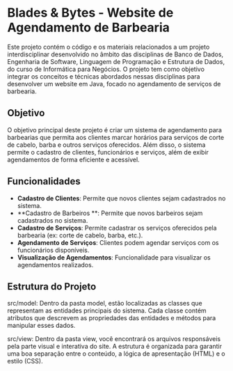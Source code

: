 # Blades & Bytes - Website de Agendamento de Barbearia

Este projeto contém o código e os materiais relacionados a um projeto interdisciplinar desenvolvido no âmbito das disciplinas de Banco de Dados, Engenharia de Software, Linguagem de Programação e Estrutura de Dados, do curso de Informática para Negócios. O projeto tem como objetivo integrar os conceitos e técnicas abordados nessas disciplinas para desenvolver um website em Java, focado no agendamento de serviços de barbearia.

## Objetivo

O objetivo principal deste projeto é criar um sistema de agendamento para barbearias que permita aos clientes marcar horários para serviços de corte de cabelo, barba e outros serviços oferecidos. Além disso, o sistema permite o cadastro de clientes, funcionários e serviços, além de exibir agendamentos de forma eficiente e acessível.

## Funcionalidades

- **Cadastro de Clientes**: Permite que novos clientes sejam cadastrados no sistema.
- **Cadastro de Barbeiros **: Permite que novos barbeiros sejam cadastrados no sistema.
- **Cadastro de Serviços**: Permite cadastrar os serviços oferecidos pela barbearia (ex: corte de cabelo, barba, etc.).
- **Agendamento de Serviços**: Clientes podem agendar serviços com os funcionários disponíveis.
- **Visualização de Agendamentos**: Funcionalidade para visualizar os agendamentos realizados.

## Estrutura do Projeto

src/model: Dentro da pasta model, estão localizadas as classes que representam as entidades principais do sistema. Cada classe contém atributos que descrevem as propriedades das entidades e métodos para manipular esses dados.

src/view: Dentro da pasta view, você encontrará os arquivos responsáveis pela parte visual e interativa do site. A estrutura é organizada para garantir uma boa separação entre o conteúdo, a lógica de apresentação (HTML) e o estilo (CSS).






